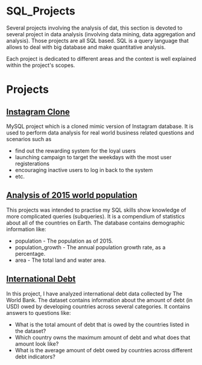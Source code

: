 # SQL_Projects

Several projects involving the analysis of dat, this section is devoted to several project in data analysis (involving data mining, data aggregation and analysis). Those projects are all SQL based. SQL is a query language that allows to deal with big database and make quantitative analysis.

Each project is dedicated to different areas and the context is well explained within the project's scopes.

# Projects

## [Instagram Clone](Instagram%20Clone)
MySQL project which is a cloned mimic version of Instagram database. 
It is used to perform data analysis for real world business related questions and scenarios such as
+ find out the rewarding system for the loyal users
+ launching campaign to target the weekdays with the most user registerations
+ encouraging inactive users to log in back to the system
+ etc. 

## [Analysis of 2015 world population](Analysis%20of%202015%20world%20population)
This projects was intended to practise my SQL skills show knowledge of more complicated queries (subqueries).
It is a compendium of statistics about all of the countries on Earth. 
The database contains demographic information like:
+ population - The population as of 2015.
+ population_growth - The annual population growth rate, as a percentage.
+ area - The total land and water area.

## [International Debt](International%20Debt)
In this project, I have analyzed international debt data collected by The World Bank. The dataset contains information about the amount of debt (in USD) owed by developing countries across several categories. It contains answers to questions like:
+ What is the total amount of debt that is owed by the countries listed in the dataset? 
+ Which country owns the maximum amount of debt and what does that amount look like? 
+ What is the average amount of debt owed by countries across different debt indicators?
